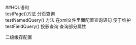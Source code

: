 ##HQL语句  
testPage()方法 分页查询  
testNamedQuery() 方法  在xml文件里面配置查询语句  便于维护  
testFieldQuery() 投影查询 查询部分属性  

二级缓存配置